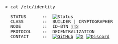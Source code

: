 <pre>
> cat /etc/identity
 
  STATUS      ::  <img src="https://img.shields.io/badge/-Coffee-181717?style=for-the-badge&logo=coffeescript&logoColor=white" alt="Status"/>
  CLASS       ::  BUILDER | CRYPTOGRAPHER
  NODE        ::  ID-BTN 🇮🇩
  PROTOCOL    ::  DECENTRALIZATION
  CONTACT     ::  <a href="https://github.com/nonce-ns"><img src="https://img.shields.io/badge/GitHub-181717?style=for-the-badge&logo=github&logoColor=white" alt="GitHub"/></a> <a href="https://twitter.com/nonce_ns"><img src="https://img.shields.io/badge/X-000000?style=for-the-badge&logo=x&logoColor=white" alt="X"/></a> <a href="URL_DISCORD_ANDA"><img src="https://img.shields.io/badge/Discord-5865F2?style=for-the-badge&logo=discord&logoColor=white" alt="Discord"/></a>

</pre>
